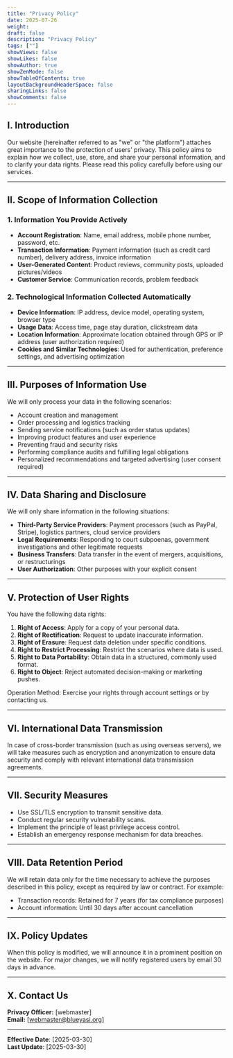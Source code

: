 ```yaml
---
title: "Privacy Policy"
date: 2025-07-26
weight: 
draft: false
description: "Privacy Policy"
tags: [""]
showViews: false
showLikes: false
showAuthor: true
showZenMode: false
showTableOfContents: true
layoutBackgroundHeaderSpace: false
sharingLinks: false
showComments: false
---
```




## I. Introduction

Our website (hereinafter referred to as "we" or "the platform") attaches great importance to the protection of users' privacy. This policy aims to explain how we 
collect, use, store, and share your personal information, and to clarify your data rights. Please read this policy carefully before using our services.

---

## II. Scope of Information Collection

### 1. Information You Provide Actively
- **Account Registration**: Name, email address, mobile phone number, password, etc.
- **Transaction Information**: Payment information (such as credit card number), delivery address, invoice information
- **User-Generated Content**: Product reviews, community posts, uploaded pictures/videos
- **Customer Service**: Communication records, problem feedback

### 2. Technological Information Collected Automatically
- **Device Information**: IP address, device model, operating system, browser type
- **Usage Data**: Access time, page stay duration, clickstream data
- **Location Information**: Approximate location obtained through GPS or IP address (user authorization required)
- **Cookies and Similar Technologies**: Used for authentication, preference settings, and advertising optimization

---

## III. Purposes of Information Use

We will only process your data in the following scenarios:
- Account creation and management
- Order processing and logistics tracking
- Sending service notifications (such as order status updates)
- Improving product features and user experience
- Preventing fraud and security risks
- Performing compliance audits and fulfilling legal obligations
- Personalized recommendations and targeted advertising (user consent required)

---

## IV. Data Sharing and Disclosure

We will only share information in the following situations:
- **Third-Party Service Providers**: Payment processors (such as PayPal, Stripe), logistics partners, cloud service providers
- **Legal Requirements**: Responding to court subpoenas, government investigations and other legitimate requests
- **Business Transfers**: Data transfer in the event of mergers, acquisitions, or restructurings
- **User Authorization**: Other purposes with your explicit consent

---

## V. Protection of User Rights

You have the following data rights:
1. **Right of Access**: Apply for a copy of your personal data.
2. **Right of Rectification**: Request to update inaccurate information.
3. **Right of Erasure**: Request data deletion under specific conditions.
4. **Right to Restrict Processing**: Restrict the scenarios where data is used.
5. **Right to Data Portability**: Obtain data in a structured, commonly used format.
6. **Right to Object**: Reject automated decision-making or marketing pushes.

Operation Method: Exercise your rights through account settings or by contacting us.

---

## VI. International Data Transmission

In case of cross-border transmission (such as using overseas servers), we will take measures such as encryption and anonymization to ensure data security and comply 
with relevant international data transmission agreements.

---

## VII. Security Measures
- Use SSL/TLS encryption to transmit sensitive data.
- Conduct regular security vulnerability scans.
- Implement the principle of least privilege access control.
- Establish an emergency response mechanism for data breaches.

---

## VIII. Data Retention Period

We will retain data only for the time necessary to achieve the purposes described in this policy, except as required by law or contract. For example:
- Transaction records: Retained for 7 years (for tax compliance purposes)
- Account information: Until 30 days after account cancellation

---

## IX. Policy Updates

When this policy is modified, we will announce it in a prominent position on the website. For major changes, we will notify registered users by email 30 days in advance.

---

## X. Contact Us

**Privacy Officer:** [webmaster]<br>
**Email:** [webmaster@blueyasi.org]

---

**Effective Date**: [2025-03-30]<br>
**Last Update**: [2025-03-30] 